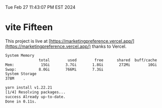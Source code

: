 Tue Feb 27 11:43:07 PM EST 2024

# vite Fifteen


This project is live at [https://marketingpreference.vercel.app/](https://marketingpreference.vercel.app/) thanks to Vercel.

```bash
System Memory
               total        used        free      shared  buff/cache   available
Mem:            15Gi       3.7Gi       1.8Gi       272Mi        10Gi        11Gi
Swap:          8.0Gi       766Mi       7.3Gi
System Storage
378M	.
```
```bash
yarn install v1.22.21
[1/4] Resolving packages...
success Already up-to-date.
Done in 0.11s.
```
